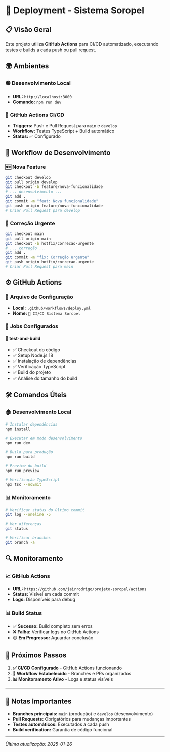 # 🚀 Deployment - Sistema Soropel

## 📋 Visão Geral

Este projeto utiliza **GitHub Actions** para CI/CD automatizado, executando testes e builds a cada push ou pull request.

## 🌍 Ambientes

### 🟢 **Desenvolvimento Local**
- **URL:** `http://localhost:3000`
- **Comando:** `npm run dev`

### 🔵 **GitHub Actions CI/CD**
- **Triggers:** Push e Pull Request para `main` e `develop`
- **Workflow:** Testes TypeScript + Build automático
- **Status:** ✅ Configurado

## 🔄 Workflow de Desenvolvimento

### 🆕 **Nova Feature**
```bash
git checkout develop
git pull origin develop
git checkout -b feature/nova-funcionalidade
# ... desenvolvimento ...
git add .
git commit -m "feat: Nova funcionalidade"
git push origin feature/nova-funcionalidade
# Criar Pull Request para develop
```

### 🚨 **Correção Urgente**
```bash
git checkout main
git pull origin main
git checkout -b hotfix/correcao-urgente
# ... correção ...
git add .
git commit -m "fix: Correção urgente"
git push origin hotfix/correcao-urgente
# Criar Pull Request para main
```

## ⚙️ GitHub Actions

### 📁 **Arquivo de Configuração**
- **Local:** `.github/workflows/deploy.yml`
- **Nome:** `🚀 CI/CD Sistema Soropel`

### 🔧 **Jobs Configurados**

#### 🧪 **test-and-build**
- ✅ Checkout do código
- ✅ Setup Node.js 18
- ✅ Instalação de dependências
- ✅ Verificação TypeScript
- ✅ Build do projeto
- ✅ Análise do tamanho do build

## 🛠️ Comandos Úteis

### 🏠 **Desenvolvimento Local**
```bash
# Instalar dependências
npm install

# Executar em modo desenvolvimento
npm run dev

# Build para produção
npm run build

# Preview do build
npm run preview

# Verificação TypeScript
npx tsc --noEmit
```

### 📊 **Monitoramento**
```bash
# Verificar status do último commit
git log --oneline -5

# Ver diferenças
git status

# Verificar branches
git branch -a
```

## 🔍 Monitoramento

### 📈 **GitHub Actions**
- **URL:** `https://github.com/jairrodrigo/projeto-soropel/actions`
- **Status:** Visível em cada commit
- **Logs:** Disponíveis para debug

### 📊 **Build Status**
- ✅ **Sucesso:** Build completo sem erros
- ❌ **Falha:** Verificar logs no GitHub Actions
- 🟡 **Em Progresso:** Aguardar conclusão

## 🎯 Próximos Passos

1. **✅ CI/CD Configurado** - GitHub Actions funcionando
2. **🔄 Workflow Estabelecido** - Branches e PRs organizados
3. **📊 Monitoramento Ativo** - Logs e status visíveis

---

## 📝 Notas Importantes

- **Branches principais:** `main` (produção) e `develop` (desenvolvimento)
- **Pull Requests:** Obrigatórios para mudanças importantes
- **Testes automáticos:** Executados a cada push
- **Build verification:** Garantia de código funcional

---

*Última atualização: 2025-01-26*
